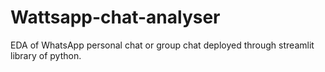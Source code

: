 # Wattsapp-chat-analyser
EDA of WhatsApp personal chat or group chat deployed through streamlit library of python. 
